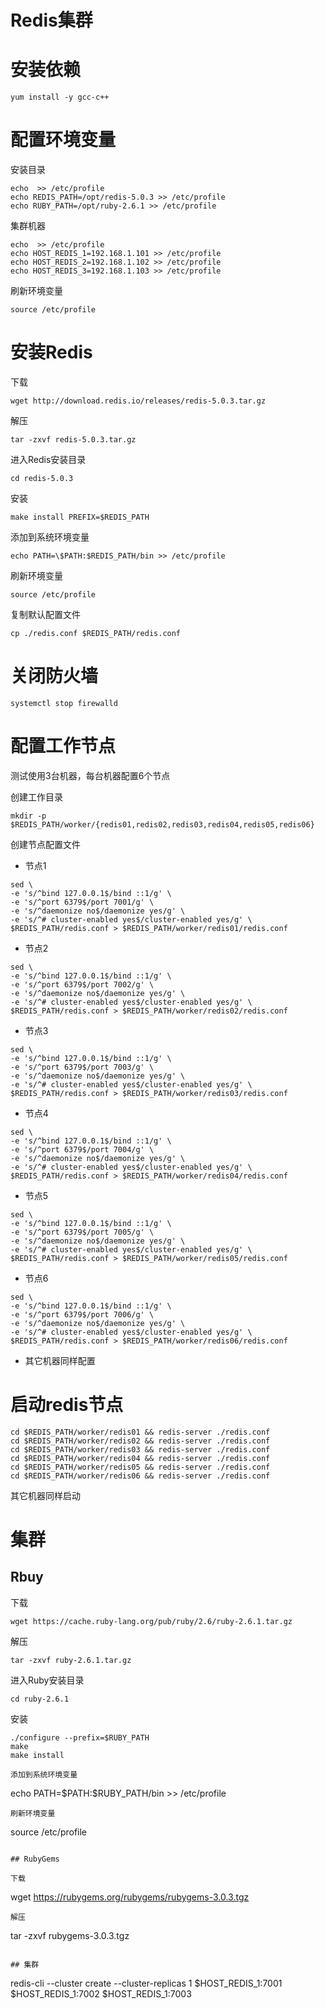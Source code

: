 # Redis集群

#  安装依赖 
```
yum install -y gcc-c++
```

# 配置环境变量

安装目录 
```
echo  >> /etc/profile
echo REDIS_PATH=/opt/redis-5.0.3 >> /etc/profile
echo RUBY_PATH=/opt/ruby-2.6.1 >> /etc/profile
```
集群机器
```
echo  >> /etc/profile
echo HOST_REDIS_1=192.168.1.101 >> /etc/profile
echo HOST_REDIS_2=192.168.1.102 >> /etc/profile
echo HOST_REDIS_3=192.168.1.103 >> /etc/profile
```
刷新环境变量 
```
source /etc/profile
```

# 安装Redis

下载 
```
wget http://download.redis.io/releases/redis-5.0.3.tar.gz
```
解压 
```
tar -zxvf redis-5.0.3.tar.gz
```
进入Redis安装目录
```
cd redis-5.0.3
```
安装 
```
make install PREFIX=$REDIS_PATH
```
添加到系统环境变量 
```
echo PATH=\$PATH:$REDIS_PATH/bin >> /etc/profile
```
刷新环境变量 
```
source /etc/profile
```
复制默认配置文件 
```
cp ./redis.conf $REDIS_PATH/redis.conf
```

# 关闭防火墙
```
systemctl stop firewalld
```


# 配置工作节点
测试使用3台机器，每台机器配置6个节点

创建工作目录          
```
mkdir -p $REDIS_PATH/worker/{redis01,redis02,redis03,redis04,redis05,redis06}
```
创建节点配置文件
+ 节点1
```
sed \
-e 's/^bind 127.0.0.1$/bind ::1/g' \
-e 's/^port 6379$/port 7001/g' \
-e 's/^daemonize no$/daemonize yes/g' \
-e 's/^# cluster-enabled yes$/cluster-enabled yes/g' \
$REDIS_PATH/redis.conf > $REDIS_PATH/worker/redis01/redis.conf
```
+ 节点2
```
sed \
-e 's/^bind 127.0.0.1$/bind ::1/g' \
-e 's/^port 6379$/port 7002/g' \
-e 's/^daemonize no$/daemonize yes/g' \
-e 's/^# cluster-enabled yes$/cluster-enabled yes/g' \
$REDIS_PATH/redis.conf > $REDIS_PATH/worker/redis02/redis.conf
```
+ 节点3
```
sed \
-e 's/^bind 127.0.0.1$/bind ::1/g' \
-e 's/^port 6379$/port 7003/g' \
-e 's/^daemonize no$/daemonize yes/g' \
-e 's/^# cluster-enabled yes$/cluster-enabled yes/g' \
$REDIS_PATH/redis.conf > $REDIS_PATH/worker/redis03/redis.conf
```
+ 节点4
```
sed \
-e 's/^bind 127.0.0.1$/bind ::1/g' \
-e 's/^port 6379$/port 7004/g' \
-e 's/^daemonize no$/daemonize yes/g' \
-e 's/^# cluster-enabled yes$/cluster-enabled yes/g' \
$REDIS_PATH/redis.conf > $REDIS_PATH/worker/redis04/redis.conf
```
+ 节点5
```
sed \
-e 's/^bind 127.0.0.1$/bind ::1/g' \
-e 's/^port 6379$/port 7005/g' \
-e 's/^daemonize no$/daemonize yes/g' \
-e 's/^# cluster-enabled yes$/cluster-enabled yes/g' \
$REDIS_PATH/redis.conf > $REDIS_PATH/worker/redis05/redis.conf
```
+ 节点6
```
sed \
-e 's/^bind 127.0.0.1$/bind ::1/g' \
-e 's/^port 6379$/port 7006/g' \
-e 's/^daemonize no$/daemonize yes/g' \
-e 's/^# cluster-enabled yes$/cluster-enabled yes/g' \
$REDIS_PATH/redis.conf > $REDIS_PATH/worker/redis06/redis.conf
```
+ 其它机器同样配置


# 启动redis节点

```
cd $REDIS_PATH/worker/redis01 && redis-server ./redis.conf
cd $REDIS_PATH/worker/redis02 && redis-server ./redis.conf
cd $REDIS_PATH/worker/redis03 && redis-server ./redis.conf
cd $REDIS_PATH/worker/redis04 && redis-server ./redis.conf
cd $REDIS_PATH/worker/redis05 && redis-server ./redis.conf
cd $REDIS_PATH/worker/redis06 && redis-server ./redis.conf
```
其它机器同样启动


# 集群

## Rbuy

下载
```
wget https://cache.ruby-lang.org/pub/ruby/2.6/ruby-2.6.1.tar.gz
```
解压
```
tar -zxvf ruby-2.6.1.tar.gz
```
进入Ruby安装目录
```
cd ruby-2.6.1
```
安装
```
./configure --prefix=$RUBY_PATH
make
make install
```
```
添加到系统环境变量 
```
echo PATH=\$PATH:$RUBY_PATH/bin >> /etc/profile
```
刷新环境变量 
```
source /etc/profile
```

## RubyGems

下载
```
wget https://rubygems.org/rubygems/rubygems-3.0.3.tgz
```
解压
```
tar -zxvf rubygems-3.0.3.tgz
```

## 集群

```
redis-cli --cluster create --cluster-replicas 1 $HOST_REDIS_1:7001 $HOST_REDIS_1:7002 $HOST_REDIS_1:7003
```
